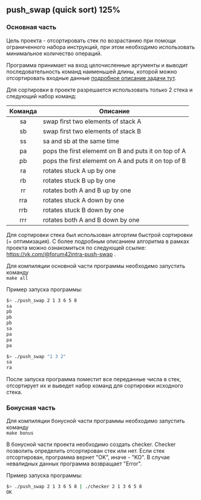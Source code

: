 ## push_swap (quick sort) 125%

### Основная часть

Цель проекта - отсортировать стек по возрастанию при помощи ограниченного набора инструкций, при этом необходимо использовать минимальное количество операций. 

Программа принимает на вход целочисленные аргументы и выводит последовательность команд наименьшей длины, которой можно отсортировать входные данные
[подробное описание задачи тут](/push-swap.pdf).

Для сортировки в проекте разрешается использовать только 2 стека и следующий набор команд:

| Команда       | Описание  |
|:-------------:|---------------|
| sa            | swap first two elements of stack A |
| sb            | swap first two elements of stack B |
| ss            | sa and sb at the same time |
| pa            | pops the first elememt on B and puts it on top of A |
| pb            | pops the first elememt on A and puts it on top of B |
| ra            | rotates stuck A up by one|
| rb            | rotates stuck B up by one |
| rr            | rotates both A and B up by one |
| rra           | rotates stuck A down by one |
| rrb           | rotates stuck B down by one |
| rrr           | rotates both A and B down by one |


Для сортировки стека был использован алгортим быстрой сортировки (+ оптимизация). C более подробным описанием алгоритма в рамках проекта можно ознакомиться по следующей ссылке: https://vk.com/@forum42intra-push-swap .


Для компиляции основной части программы необходимо запустить команду \
```make all```  <br>

Пример запуска программы:
```bash
$> ./push_swap 2 1 3 6 5 8
sa
pb
pb
pb
sa
pa
pa
pa

$> ./push_swap "1 3 2"
sa
ra
```
После запуска программа поместит все переданные числа в стек,
отсортирует их и выведет набор команд для сортировки исходного стека.


### Бонусная часть

Для компиляции бонусной части программы необходимо запустить команду \
```make bonus```  <br>

В бонусной части проекта необходимо создать checker. Checker позволить определить отсортирован стек или нет. Если стек отсортирован, программа вернет "OK", иначе - "KO". В случае невалидных данных программа возвращает "Error".

Пример запуска программы:
```bash
$> ./push_swap 2 1 3 6 5 8 | ./checker 2 1 3 6 5 8 
OK
```




